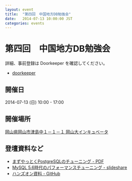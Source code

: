 ```yaml
---
layout: event
title:  "第四回　中国地方DB勉強会"
date:   2014-07-13 10:00:00 JST
categories: events
---
```


# 第四回　中国地方DB勉強会

詳細、事前登録は Doorkeeper を確認してください。

* [doorkeeper](http://dbstudychugoku.doorkeeper.jp/events/11642)

## 開催日

2014-07-13 (日) 10:00 - 17:00

## 開催場所

[岡山県岡山市津島中１－１－１ 岡山大インキュベータ](http://www.oia.jp/institutions/detail/okayamau/detail_okayamau.html)

## 登壇資料など

* [まずやっとくPostgreSQLのチューニング - PDF](/pdf/20140713_postgre_tuning.pdf)
* [MySQL 5.6時代のパフォーマンスチューニング - slideshare](http://www.slideshare.net/yoyamasaki/20131110-tuning-onmysql56)
* [ハンズオン資料 - GitHub](https://github.com/soudai/dbStudy)
